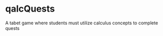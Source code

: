 qalcQuests
==========

A tabet game where students must utilize calculus concepts to complete quests

